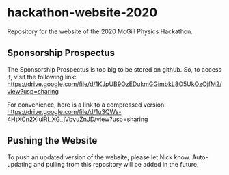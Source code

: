 # hackathon-website-2020

Repository for the website of the 2020 McGill Physics Hackathon. 

Sponsorship Prospectus
----------------------
The Sponsorship Prospectus is too big to be stored on github. So, to access it, visit the following link:
https://drive.google.com/file/d/1KJpUB9OzEDukmGGimbkL8O5UkOzOjfM2/view?usp=sharing

For convenience, here is a link to a compressed version:
https://drive.google.com/file/d/1u3QWs-4HtXCn2XIulRI_XG_jVbvuZnJD/view?usp=sharing


Pushing the Website
-------------------
To push an updated version of the website, please let Nick know. Auto-updating and pulling from this repository will be added in the future. 


